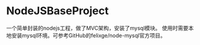 # NodeJSBaseProject
一个简单封装的nodejs工程，做了MVC架构，安装了mysql模块。 使用时需要本地安装mysql环境。可参考GitHub的felixge/node-mysql官方项目。
